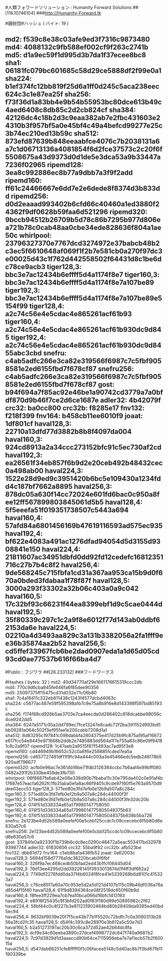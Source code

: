 #人類フォワードソリューション : Humanity Forward Solutions
##[116.10746104]
###http://Humanity-Forward.tk

#親財団#ハッシュ ( バイト: 19 )

md2: f539c8e38c03afe9ed3f7316c9873480
md4: 4088132c9fb588ef002cf9f263c2741b
md5: d1a9ec59f1d995d3b7da1f37ecee8bc8
sha1: 06181fc079bc601685c58d29ce5888df2f99e0a1
sha224: b1ef374fc12bb819f25d6a1ff0d245c5aca238eec624c3c1e87ea25f
sha256: f73f36d1a83bb4e9b54b55953bc80dce613b49c4aed6408c8db85c2d2cb824cf
sha384: 42126dc4c18b2d3c9eaa382ab7e2fbc431603e24310b3f957bf5a0e45bf4c49a4befcd99277e25c3b74ec210ed13b59c
sha512: 873efd87639b848eeaabfce4076c7b2038131a6a7c1d06713136a4081854f6d2fce37573c2c20f6f5508675a43d9373d0d1de5e3dca53a9b33447a7236f02965
ripemd128: 3ea8c992886ec8b77a9dbb7a3f9f2add
ripemd160: ff61c24466667e6dd7e2e6dede8f8374d3b833dd
ripemd256: d0d2eaaad993402b6cfd66c40460a1ed3880f24362f9df0628b59faa6d521296
ripemd320: 9bccb94512b26709b5d78c86b7295b977d806ea721b78c0cab48aa0cbe34ede828636f804a1ae50c
whirlpool: 23796327370e7767dcd3274972e37babcb48b2c3ec5f6610648af069f1f2b7e581cb0a270f97dc3e00025d43c1f762d442558502f64431d8c1be6dc78ce9acb3
tiger128,3: bbc3e7ac12434b6effff5d4a1174f8e7
tiger160,3: bbc3e7ac12434b6effff5d4a1174f8e7a107be89
tiger192,3: bbc3e7ac12434b6effff5d4a1174f8e7a107be89e5154f99
tiger128,4: a2c74c56e4e5cdac4e865261acf61b93
tiger160,4: a2c74c56e4e5cdac4e865261acf61b930dc9d845
tiger192,4: a2c74c56e4e5cdac4e865261acf61b930dc9d8455abc3cbd
snefru: c4ab5adfc266e3ca82e319566f6987c7c5fbf9058581e2ed6155fbd7f678cf87
snefru256: c4ab5adfc266e3ca82e319566f6987c7c5fbf9058581e2ed6155fbd7f678cf87
gost: b94f694a7f85ac92e46be1a90742cd3779a7a0bfdf870d9b46f7ce2d6ce1687e
adler32: 4b42079f
crc32: ba0cc800
crc32b: f8285e17
fnv132: f218f399
fnv164: b458cb11ee6010f9
joaat: 1df801cf
haval128,3: 22710a13dfd77d3882b8b8f4097da004
haval160,3: 924cd8913a2a34ccc273152bfc91c5ec730af2cd
haval192,3: ea26561f34eb857f6b9d2e20ceb492b48432cec0a498ab00
haval224,3: 1522e28d9ed9c3951420b6bc5e109430a1234fdd4c187bf7662a8895
haval256,3: 878dc05a630f14cc72024e601fd6bac0c950a8fee12ff567899803845061d5b5
haval128,4: 5f5eeefa51f019351738507c5443a694
haval160,4: 57afd84a6801456169b47619116593ad575ec935
haval192,4: bf622e4083a491ac1276dfad94054d5d3155d9308841e150
haval224,4: 21811607ac34951dbfd0dd92fd12cedefc16812351716c27b7b4c8f2
haval256,4: 9de568245c715fbfa1cd31a367aa953ca15b9d0f670a0bded3fdabaa1f78f87f
haval128,5: 3000a293f33302a32b06c403a0a9c042
haval160,5: 17c32bf93c66231f44ea8399ebf1d9c5cae0444d
haval192,5: 35f80339c297c1c2a9f8e6012f77d143ab0ddbf62153da6e
haval224,5: 02210a4d3493aa829c3a131b3382056a2fa1fff9ee36b35874aa2b52
haval256,5: cd5ffef33967fcb6be2dad0907eda1a1d65d05cd93cd0ae77537b616f66ba4d7
-------------------------
#Public : フジワラ
##[26.233132]
###フードワークス

#Hashes ( bytes: 32 )
md2: 40d34770af29e1661176615319ccc2db
md4: 770c9d6cba845fe646fa6f85dee90356
md5: 25097375ff15475cd31d032e71c06b80
sha1: 7c4a16411c332eb811438c1243f4577dcbd4063c
sha224: c5677ac487e59f595398a1b7c9e75a8b916e8d143398f597bd85193c
sha256: f174f88cd926b5ae3703e7ca4eecda0d286402c818dcabbe98056c4ce9242dd5
sha384: 6247a5171c05a2dd799ec7fce13247e8cadc72f2ba391152d993bd5bb09281a064c502f3ef95fae1e200cabb7208d1a1
sha512: 8d83295c197841c098dabbfa2804375e417d25b9fc875a195af16672e617fcc54e8445e971668b2ddb2e7485883dd564a1f7e755a83c86e09f94181c8c2a9f07
ripemd128: 1c47aeb2a9515f87f5493ac7ad95f3e8
ripemd160: cd446949b16652c52c0a8f6e258885fcded7ea5a
ripemd256: cd657727491df11f9fc94a444c003a3e45466edc5edb246f78b5920adf796677
ripemd320: acfb0e96ac7e3614b16be71fdb3126384ccbc7b6aaf4e99bff0800482a291f2b330be459de3fb730
whirlpool: 06f6687fe6ab42e08e338d90b7fbaba11c30e795da402c0e91af4b17687e57eacfa6262fc1fb31aba0efa6ac66f9401c9cde97160f5e763a9570d9dee03ecc53
tiger128,3: 571ed80e3fd7efb0e12b9a507a8c284c
tiger160,3: 571ed80e3fd7efb0e12b9a507a8c284c44000f3f
tiger192,3: 571ed80e3fd7efb0e12b9a507a8c284c44000f3fe32dc20b
tiger128,4: 074f51d338334a65a179980147758050
tiger160,4: 074f51d338334a65a17998014775805048375b63
tiger192,4: 074f51d338334a65a17998014775805048375b638b5ba726
snefru: 2e123be4d52b589a0eefef00e5cbb125ccdc1c09ccecebc6f5b80d8e630a57c6
snefru256: 2e123be4d52b589a0eefef00e5cbb125ccdc1c09ccecebc6f5b80d8e630a57c6
gost: 33784fe0a92330f1b739b6cdc8ec0290c48472a5eac553417bd3297893987744
adler32: 61830606
crc32: 55ba9f82
crc32b: afb523be
fnv132: dbb61d72
fnv164: c5eb8ba1a436fb52
joaat: 0a62003c
haval128,3: 5694d158d7776a1dc38220bcab0f6fbf
haval160,3: 326f9a7ec468cedb50b1ad2ed43b1fcf06445d04
haval192,3: 76d13ee4295d2dd39226145f3933013674d1f4ff3df662a2
haval224,3: 7749df2276fdd0da37f4b6024f8fce41e5339268b6d8101c415323a7
haval256,3: c76ce85f7a60a70c953e5d2a5d121d4107b115c09b46df036a76ad85d4f15f40
haval128,4: 61f9d8394364ce08f2518dc650f60b9d
haval160,4: f8fee3ff229ea7cb7ea10bca066d16bfc1413163
haval192,4: e8918f25435c9f3bfd202ad0f83f180d99e50895982c2f62
haval224,4: 56bf44c0c4f227b3e811231902464bd80b28409da9395ed40bd5ec94
haval256,4: 9632bf9039e20f7f5ce43b77b1f5520c72bdfc7c0a3090313b2656a3fcd2fc35
haval128,5: d54f4c393c8e28970e3b812a5c50e7d3
haval160,5: b2a51273197ac20b30c6ca372d52ae42b64dc8fa
haval192,5: dcf9e34c60eeba3890c27dcef4998772dc847f740a9687b2
haval224,5: 7c97d3929d1d3aaaccd90b64ce7115956eba7e7af1ecb57b2f60015a
haval256,5: d547dab66251cfe8fffff0f1c06facea5148c5d40ac8b7f3bd67fb11190339be
